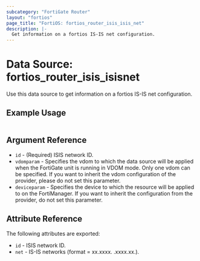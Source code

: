 ```yaml
---
subcategory: "FortiGate Router"
layout: "fortios"
page_title: "FortiOS: fortios_router_isis_isis_net"
description: |-
  Get information on a fortios IS-IS net configuration.
---
```


# Data Source: fortios_router_isis_isisnet
Use this data source to get information on a fortios IS-IS net configuration.


## Example Usage

```hcl

```

## Argument Reference

* `id` - (Required) ISIS network ID.
* `vdomparam` - Specifies the vdom to which the data source will be applied when the FortiGate unit is running in VDOM mode. Only one vdom can be specified. If you want to inherit the vdom configuration of the provider, please do not set this parameter.
* `deviceparam` - Specifies the device to which the resource will be applied to on the FortiManager. If you want to inherit the configuration from the provider, do not set this parameter.

## Attribute Reference

The following attributes are exported:

* `id` - ISIS network ID.
* `net` - IS-IS networks (format = xx.xxxx.  .xxxx.xx.).
